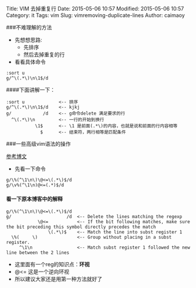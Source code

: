 Title: VIM 去掉重复行
Date: 2015-05-06 10:57
Modified: 2015-05-06 10:57
Category: it
Tags: vim
Slug: vimremoving-duplicate-lines
Author: caimaoy


###不难理解的方法

- 先想想思路:
    - 先排序
    - 然后去掉重复的行
- 看看具体命令

```
:sort u
g/^\(.*\)\n\1$/d
```

####下面讲解一下：

```
:sort u             <-- 排序
g/^\(.*\)\n\1$/d    <-- kjkj
g/            /d    <-- g命令delete 满足要求的行
  ^\(.*\)\n         <-- 一行的开始到换行
           \1$      <-- \1 是前面(.*\)的内容，也就是说和前面的行内容相等
             $      <-- 结束符，两行相等是匹配条件
```

###一些高级vim语法的操作

[参考博文](http://vim.wikia.com/wiki/Uniq_-_Removing_duplicate_lines)

- 先看一下命令

```
g/\%(^\1\n\)\@<=\(.*\)$/d
g/\v%(^\1\n)@<=(.*)$/d
```

#### 看一下原本博客中的解释

```
g/\%(^\1\n\)\@<=\(.*\)$/d
g/                     /d  <-- Delete the lines matching the regexp
            \@<=           <-- If the bit following matches, make sure the bit preceding this symbol directly precedes the match
                \(.*\)$    <-- Match the line into subst register 1
  \%(     \)               <-- Group without placing in a subst register.
     ^\1\n                 <-- Match subst register 1 followed the new line between the 2 lines
```

- 这里面有一个reg的知识点：__环视__
- \@<= 这是一个逆向环视
- 所以建议大家还是用第一种方法就好了
